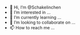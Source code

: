- 👋 Hi, I’m @Schakelinchen
- 👀 I’m interested in ...
- 🌱 I’m currently learning ...
- 💞️ I’m looking to collaborate on ...
- 📫 How to reach me ...

<!---
Schakelinchen/Schakelinchen is a ✨ special ✨ repository because its `README.md` (this file) appears on your GitHub profile.
You can click the Preview link to take a look at your changes.
--->
